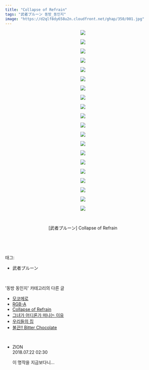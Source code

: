 ```yaml
---
title: "Collapse of Refrain"
tags: "武者プルーン 동방_동인지"
image: "https://d2qlf8dy658u2n.cloudfront.net/ghap/350/001.jpg"
---
```

<div class="article">
<p style="text-align: center; clear: none; float: none;"><img src="{{ site.imgserver12 }}/ghap/350/001.jpg"/></p>
<p style="text-align: center; clear: none; float: none;"><img src="{{ site.imgserver12 }}/ghap/350/002.jpg"/></p>
<p style="text-align: center; clear: none; float: none;"><img src="{{ site.imgserver12 }}/ghap/350/003.jpg"/></p>
<p style="text-align: center; clear: none; float: none;"><img src="{{ site.imgserver12 }}/ghap/350/004.jpg"/></p>
<p style="text-align: center; clear: none; float: none;"><img src="{{ site.imgserver12 }}/ghap/350/005.jpg"/></p>
<p style="text-align: center; clear: none; float: none;"><img src="{{ site.imgserver12 }}/ghap/350/006.jpg"/></p>
<p style="text-align: center; clear: none; float: none;"><img src="{{ site.imgserver12 }}/ghap/350/007.jpg"/></p>
<p style="text-align: center; clear: none; float: none;"><img src="{{ site.imgserver12 }}/ghap/350/008.jpg"/></p>
<p style="text-align: center; clear: none; float: none;"><img src="{{ site.imgserver12 }}/ghap/350/009.jpg"/></p>
<p style="text-align: center; clear: none; float: none;"><img src="{{ site.imgserver12 }}/ghap/350/010.jpg"/></p>
<p style="text-align: center; clear: none; float: none;"><img src="{{ site.imgserver12 }}/ghap/350/011.jpg"/></p>
<p style="text-align: center; clear: none; float: none;"><img src="{{ site.imgserver12 }}/ghap/350/012.jpg"/></p>
<p style="text-align: center; clear: none; float: none;"><img src="{{ site.imgserver12 }}/ghap/350/013.jpg"/></p>
<p style="text-align: center; clear: none; float: none;"><img src="{{ site.imgserver12 }}/ghap/350/014.jpg"/></p>
<p style="text-align: center; clear: none; float: none;"><img src="{{ site.imgserver12 }}/ghap/350/015.jpg"/></p>
<p style="text-align: center; clear: none; float: none;"><img src="{{ site.imgserver12 }}/ghap/350/016.jpg"/></p>
<p style="text-align: center; clear: none; float: none;"><img src="{{ site.imgserver12 }}/ghap/350/017.jpg"/></p>
<p style="text-align: center; clear: none; float: none;"><img src="{{ site.imgserver12 }}/ghap/350/018.jpg"/></p>
<p style="text-align: center; clear: none; float: none;"><img src="{{ site.imgserver12 }}/ghap/350/019.jpg"/></p>
<p style="text-align: center; clear: none; float: none;"><img src="{{ site.imgserver12 }}/ghap/350/020.jpg"/></p>
<p style="text-align: center; clear: none; float: none;"><br/></p>
<p style="text-align: center; clear: none; float: none;">[武者プルーン] Collapse of Refrain</p>
<p><br/></p>
</div><br/>
<div class="tagTrail">
<p>태그: </p>
<ul>
<li>武者プルーン</li>
</ul>
</div><br/>
<div class="another">
<p>'동방 동인지' 카테고리의 다른 글</p>
<ul>
<li><a href="/ghap_353">모코메로</a></li>
<li><a href="/ghap_351">RGB-A</a></li>
<li><a href="/ghap_350">Collapse of Refrain</a></li>
<li><a href="/ghap_349">그녀가 어디론가 떠나는 이유</a></li>
<li><a href="/ghap_347">우리들의 집</a></li>
<li><a href="/ghap_346">불끈!! Bitter Chocolate</a></li>
</ul>
</div><br/>
<div class="cb_module cb_fluid">
<div class="cb_wrt cb_profile">
<div class="comment">
<ul>
<li class="cb_thumb_off" id="comment15291485">
<div class="cb_comment_area">
<div class="cb_info_area">
<div class="cb_section">
<span class="cb_nick_name">ZION</span>
</div>
<div class="cb_section">
<span class="cb_date">2018.07.22 02:30 </span>
</div>
</div>
<div class="cb_dsc_comment">
<p class="cb_dsc">
											이 명작을 지금보다니...
										</p>
</div>
</div></li>
</ul>
</div>
</div><!-- commentList close -->
</div><br/>
